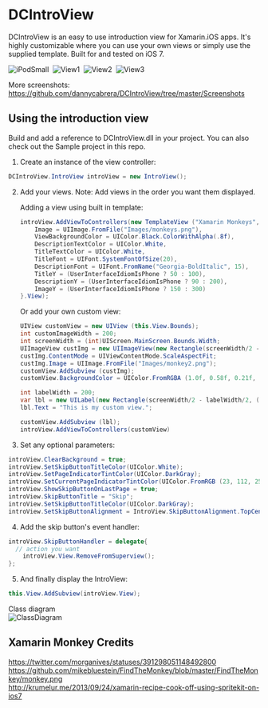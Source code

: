DCIntroView
===========

DCIntroView is an easy to use introduction view for Xamarin.iOS apps. It's highly customizable where you can use your own views or simply use the supplied template. Built for and tested on iOS 7.

![iPodSmall](Screenshots/iPod_small.png)&nbsp;
![View1](Screenshots/MonkeyView1_small.png)&nbsp;
![View2](Screenshots/MonkeyView2_small.png )&nbsp;
![View3](Screenshots/MonkeyView3_small.png )<br/>

More screenshots: https://github.com/dannycabrera/DCIntroView/tree/master/Screenshots

Using the introduction view
-------
Build and add a reference to DCIntroView.dll in your project. You can also check out the Sample project in this repo.

1. Create an instance of the view controller:
```csharp
DCIntroView.IntroView introView = new IntroView();
```

2. Add your views. Note: Add views in the order you want them displayed.

	Adding a view using built in template:
	```csharp
	introView.AddViewToControllers(new TemplateView ("Xamarin Monkeys", "Here is my family picture.") {
		Image = UIImage.FromFile("Images/monkeys.png"),
		ViewBackgroundColor = UIColor.Black.ColorWithAlpha(.8f),
		DescriptionTextColor = UIColor.White,
		TitleTextColor = UIColor.White,
		TitleFont = UIFont.SystemFontOfSize(20),
		DescriptionFont = UIFont.FromName("Georgia-BoldItalic", 15),
		TitleY = (UserInterfaceIdiomIsPhone ? 50 : 100),
		DescriptionY = (UserInterfaceIdiomIsPhone ? 90 : 200),
		ImageY = (UserInterfaceIdiomIsPhone ? 150 : 300)
	}.View);
	```

	Or add your own custom view:
	```csharp
	UIView customView = new UIView (this.View.Bounds);
	int customImageWidth = 200;
	int screenWidth = (int)UIScreen.MainScreen.Bounds.Width;
	UIImageView custImg = new UIImageView(new Rectangle(screenWidth/2 - customImageWidth/2, 100, customImageWidth, 200));
	custImg.ContentMode = UIViewContentMode.ScaleAspectFit;
	custImg.Image = UIImage.FromFile("Images/monkey2.png");
	customView.AddSubview (custImg);
	customView.BackgroundColor = UIColor.FromRGBA (1.0f, 0.58f, 0.21f, 1.0f);
	
	int labelWidth = 200;
	var lbl = new UILabel(new Rectangle(screenWidth/2 - labelWidth/2, ((int)custImg.Frame.Y+(int)custImg.Frame.Height + 30), labelWidth, 40));
	lbl.Text = "This is my custom view.";
	
	customView.AddSubview (lbl);
	introView.AddViewToControllers(customView)
	```

3. Set any optional parameters:
```csharp
introView.ClearBackground = true;
introView.SetSkipButtonTitleColor(UIColor.White);
introView.SetPageIndicatorTintColor(UIColor.DarkGray);
introView.SetCurrentPageIndicatorTintColor(UIColor.FromRGB (23, 112, 255));
introView.ShowSkipButtonOnLastPage = true;
introView.SkipButtonTitle = "Skip";
introView.SetSkipButtonTitleColor(UIColor.DarkGray);
introView.SetSkipButtonAlignment = IntroView.SkipButtonAlignment.TopCenter;
```

4. Add the skip button's event handler:
```csharp
introView.SkipButtonHandler = delegate{
  // action you want
	introView.View.RemoveFromSuperview();
};
```

5. And finally display the IntroView:
```csharp
this.View.AddSubview(introView.View);
```

Class diagram<br/>
![ClassDiagram](Screenshots/ClassDiagram.png)

Xamarin Monkey Credits
-------
https://twitter.com/morganives/statuses/391298051148492800<br/>
https://github.com/mikebluestein/FindTheMonkey/blob/master/FindTheMonkey/monkey.png<br/>
http://krumelur.me/2013/09/24/xamarin-recipe-cook-off-using-spritekit-on-ios7<br/>

